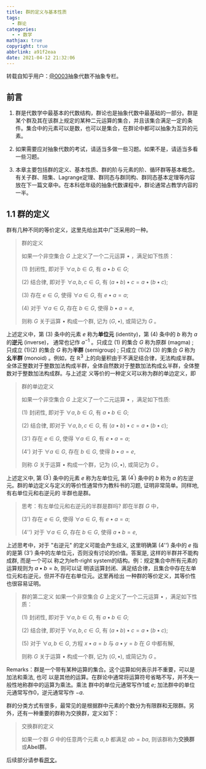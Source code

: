```yaml
---
title: 群的定义与基本性质
tags:
  - 群论
categories:
  - - 数学
mathjax: true
copyright: true
abbrlink: a91f2eaa
date: 2021-04-12 21:32:06
---
```


转载自知乎用户：[@0003](https://zhuanlan.zhihu.com/p/162840687?utm_source=qq&utm_medium=social&utm_oi=1122533587357892608)抽象代数不抽象专栏。

## 前言

1. 群是代数学中最基本的代数结构，群论也是抽象代数中最基础的一部分。群是某个群及其在该群上规定的某种二元运算的集合，并且该集合满足一定的条件。集合中的元素可以是数，也可以是集合，在群论中都可以抽象为互异的元素。

   <!--more-->

2. 如果需要应对抽象代数的考试，请适当多做一些习题。如果不是，请适当多看一些习题。

3. 本章主要包括群的定义、基本性质、群的阶与元素的阶、循环群等基本概念。有关子群、陪集、Lagrange定理、群同态与群同构、群同态基本定理等内容放在下一篇文章中。在本科低年级的抽象代数课程中，群论通常占教学内容的一半。

## 1.1 群的定义

群有几种不同的等价定义，这里先给出其中广泛采用的一种。

>  群的定义
>
> 如果一个非空集合 $G$ 上定义了一个二元运算 $\bullet$ ，满足如下性质：
>
> (1) 封闭性, 即对于 $\forall a, b \in G$, 有 $a \bullet b \in G$;
>
> (2) 结合律, 即对于 $\forall a, b, c \in G$, 有 $(a \bullet b) \bullet c=a \bullet(b \bullet c)$;
>
> (3) 存在 $e \in G$, 使得 $\forall a \in G$, 有 $e \bullet a=a$;
>
> (4) 对于 $\forall a \in G$, 存在 $b \in G$, 使得 $b \bullet a=e$, 
>
> 则称 $G$ 关于运算 $\bullet$ 构成一个群, 记为 $(G, \bullet)$, 或简记为 $G$ 。

上述定义中，第 $(3)$ 条中的元素 $e$ 称为**单位元** (identity)，第 $(4)$ 条中的 $b$ 称为 $a$ 的**逆元** (inverse)， 通常也记作 $a^{-1}$ 。只成立 (1) 的集合 $G$ 称为原群 (magma) ; 只成立 (1)(2) 的集合 $G$ 称为**半群** (semigroup) ; 只成立 (1)(2) (3) 的集合 $G$ 称为**幺半群** (monoid) 。例如，在 $\mathbb{R}^{3}$ 上的向量积由于不满足结合律，无法构成半群。全体正整数对于整数加法构成半群，全体自然数对于整数加法构成幺半群，全体整数对于整数加法构成群。与上述定 义等价的一种定义可以称为群的单边定义，即

> 群的单边定义 
>
> 如果一个非空集合 $G$ 上定义了一个二元运算 $\bullet$ ，满足如下性质:
>
> (1) 封闭性, 即对于 $\forall a, b \in G$, 有 $a \bullet b \in G ;$
>
> (2) 结合律, 即对于 $\forall a, b, c \in G$, 有 $(a \bullet b) \bullet c=a \bullet(b \bullet c) ;$
>
> (3') 存在 $e \in G$, 使得 $\forall a \in G$, 有 $e \bullet a=a$;
>
> (4') 对于 $\forall a \in G$, 存在 $b \in G$, 使得 $b \bullet a=e$, 
>
> 则称 $G$ 关于运算 $\bullet$ 构成一个群，记为 $(G, \bullet)$, 或简记为 $G$ 。

上述定义中, 第 $\left(3^{\prime}\right)$ 条中的元素 $e$ 称为左单位元, 第 $\left(4^{\prime}\right)$ 条中的 $b$ 称为 $a$ 的左逆元。群的单边定义与定义的等价性通常作为教科书的习题, 证明非常简单。同样地, 有右单位元和右逆元的 半群也是群。

> 思考：有左单位元和右逆元的半群是群吗? 即在半群 $G$ 中，
>
> (3') 存在 $e \in G$, 使得 $\forall a \in G$, 有 $e \bullet a=a$;
>
> (4'') 对于 $\forall a \in G$, 存在 $b \in G$, 使得 $a \bullet b=e$,

上述思考中，对于 "右逆元" 的定义可能会产生歧义, 这里明确第 (4'') 条中的 $e$ 指的是第 (3') 条中的左单位元，否则没有讨论的价值。答案是, 这样的半群并不能构成群, 而是一个可以 称之为left-right system的结构。例：规定集合中所有元素的运算规则为 $a \bullet b=b$, 则可以证 明该运算封闭、满足结合律，且集合中存在左单位元和右逆元，但并不存在右单位元。这里再给出 一种群的等价定义，其等价性也很容易证明。

> 群的第二定义 如果一个非空集合 $G$ 上定义了一个二元运算 $\bullet$ ，满足如下性质：
>
> (1) 封闭性, 即对于 $\forall a, b \in G$, 有 $a \bullet b \in G$;
>
> (2) 结合律, 即对于 $\forall a, b, c \in G$, 有 $(a \bullet b) \bullet c=a \bullet(b \bullet c)$;
>
> (5) 对于 $\forall a, b \in G$, 方程 $x \bullet a=b$ 与 $a \bullet y=b$ 在 $G$ 中都有解, 
>
> 则称 $G$ 关于运算 $\bullet$ 构成一个群, 记为 $(G, \bullet)$, 或简记为 $G$ 。

Remarks：群是一个带有某种运算的集合。这个运算如何表示并不重要，可以是加法和乘法, 也可 以是其他的运算。在群论中通常将运算符号省略不写，并不失一般性地称群中的运算为乘法。乘法 群中的单位元通常写作1或 $e$; 加法群中的单位元通常写作0，逆元通常写作 $-a$.

群的分类方式有很多，最常见的是根据群中元素的个数分为有限群和无限群。另外，还有一种重要的群称为交换群，定义如下：

> 交换群的定义 
>
> 如果一个群 $G$ 中的任意两个元素 $a, b$ 都满足 $a b=b a$, 则该群称为**交换群**或**Abel群**。

后续部分请参看[原文](https://zhuanlan.zhihu.com/p/162840687?utm_source=qq&utm_medium=social&utm_oi=1122533587357892608)。

